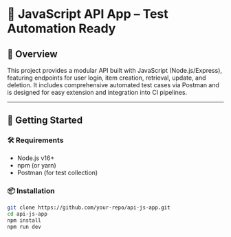 # 🧪 JavaScript API App – Test Automation Ready

## 📖 Overview
This project provides a modular API built with JavaScript (Node.js/Express), featuring endpoints for user login, item creation, retrieval, update, and deletion. It includes comprehensive automated test cases via Postman and is designed for easy extension and integration into CI pipelines.

---

## 🚀 Getting Started

### 🛠 Requirements
- Node.js v16+
- npm (or yarn)
- Postman (for test collection)

### 📦 Installation
```bash
git clone https://github.com/your-repo/api-js-app.git
cd api-js-app
npm install
npm run dev